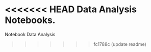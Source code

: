 <<<<<<< HEAD
Data Analysis Notebooks.
=======
Notebook Data Analysis
>>>>>>> fc1788c (update readme)

